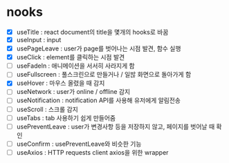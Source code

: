 # nooks

- [x] useTitle : react document의 title을 몇개의 hooks로 바꿈
- [x] useInput : input
- [x] usePageLeave : user가 page를 벗어나는 시점 발견, 함수 실행
- [x] useClick : element를 클릭하는 시점 발견
- [ ] useFadeIn : 애니메이션을 서서히 사라지게 함
- [ ] useFullscreen : 풀스크린으로 만들거나 / 일밚 화면으로 돌아가게 함
- [x] useHover : 마우스 올렸을 때 감지
- [ ] useNetwork : user가 online / offline 감지
- [ ] useNotification : notification API를 사용해 유저에게 알림전송
- [ ] useScroll : 스크롤 감지
- [ ] useTabs : tab 사용하기 쉽게 만들어줌
- [ ] usePreventLeave : user가 변경사항 등을 저장하지 않고, 페이지를 벗어날 때 확인
- [ ] useConfirm : usePreventLeave와 비슷한 기능
- [ ] useAxios : HTTP requests client axios을 위한 wrapper

